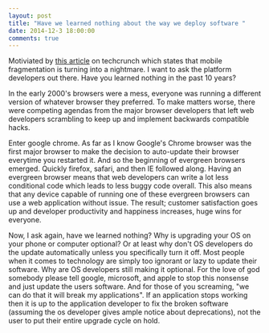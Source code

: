 ```yaml
---
layout: post
title: "Have we learned nothing about the way we deploy software "
date: 2014-12-3 18:00:00
comments: true
---
```


Motiviated by [this article](http://techcrunch.com/2014/12/02/android-5-0-currently-runs-on-fewer-than-0-1-of-handsets/?ncid=rss&cps=gravity) on techcrunch which states that mobile fragmentation is turning into a nightmare.  I want to ask the platform developers out there.  Have you learned nothing in the past 10 years?  

In the early 2000's browsers were a mess, everyone was running a different version of whatever browser they preferred.  To make matters worse, there were competing agendas from the major browser developers that left web developers scrambling to keep up and implement backwards compatible hacks.  

Enter google chrome.  As far as I know Google's Chrome browser was the first major browser to make the decision to auto-update their browser everytime you restarted it.  And so the beginning of evergreen browsers emerged.  Quickly firefox, safari, and then IE followed along.  Having an evergreen browser means that web developers can write a lot less conditional code which leads to less buggy code overall.  This also means that any device capable of running one of these evergreen browsers can use a web application without issue.  The result; customer satisfaction goes up and developer productivity and happiness increases, huge wins for everyone.

Now, I ask again, have we learned nothing?  Why is upgrading your OS on your phone or computer optional?  Or at least why don't OS developers do the update automatically unless you specifically turn it off. Most people when it comes to technology are simply too ignorant or lazy to update their software.  Why are OS developers still making it optional.  For the love of god somebody please tell google, microsoft, and apple to stop this nonsense and just update the users software.  And for those of you screaming, "we can do that it will break my applications". If an application stops working then it is up to the application developer to fix the broken software (assuming the os developer gives ample notice about deprecations), not the user to put their entire upgrade cycle on hold.





